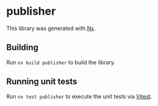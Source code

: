 # publisher

This library was generated with [Nx](https://nx.dev).

## Building

Run `nx build publisher` to build the library.

## Running unit tests

Run `nx test publisher` to execute the unit tests via [Vitest](https://vitest.dev/).
